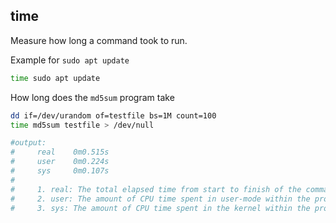## time
Measure how long a command took to run.

Example for `sudo apt update`
```bash
time sudo apt update
```

How long does the `md5sum` program take
```bash
dd if=/dev/urandom of=testfile bs=1M count=100
time md5sum testfile > /dev/null

#output:
#     real    0m0.515s
#     user    0m0.224s
#     sys     0m0.107s
#
#     1. real: The total elapsed time from start to finish of the command, often referred to as "wall clock time". It includes all the time during which the command was running, including time spent waiting for I/O operations or being idle while other processes were being serviced.
#     2. user: The amount of CPU time spent in user-mode within the process. This is only the time spent executing the main program code, not including system calls and kernel operations.
#     3. sys: The amount of CPU time spent in the kernel within the process. This includes time spent executing system calls and other kernel operations.
```
